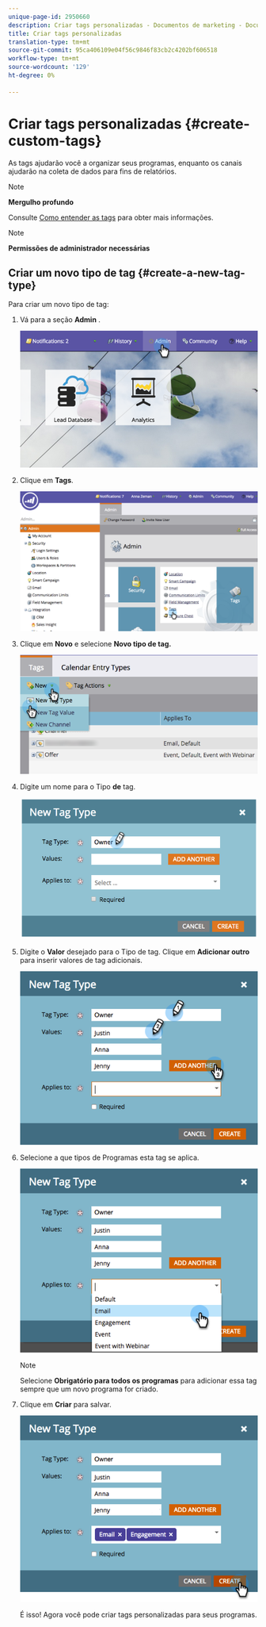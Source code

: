 ```yaml
---
unique-page-id: 2950660
description: Criar tags personalizadas - Documentos de marketing - Documentação do produto
title: Criar tags personalizadas
translation-type: tm+mt
source-git-commit: 95ca406109e04f56c9846f83cb2c4202bf606518
workflow-type: tm+mt
source-wordcount: '129'
ht-degree: 0%

---
```



# Criar tags personalizadas {#create-custom-tags}

As tags ajudarão você a organizar seus programas, enquanto os canais ajudarão na coleta de dados para fins de relatórios.

>[!NOTE]
>
>**Mergulho profundo**
>
>Consulte [Como entender as tags](../../../product-docs/core-marketo-concepts/programs/working-with-programs/understanding-tags.md) para obter mais informações.

>[!NOTE]
>
>**Permissões de administrador necessárias**

## Criar um novo tipo de tag {#create-a-new-tag-type}

Para criar um novo tipo de tag:

1. Vá para a seção **Admin** .

   ![](assets/image2015-4-23-14-3a37-3a48.png)

1. Clique em **Tags**.

   ![](assets/image2015-4-23-14-3a41-3a18.png)

1. Clique em **Novo** e selecione **Novo tipo de tag.**

   ![](assets/image2015-4-23-14-3a42-3a45.png)

1. Digite um nome para o Tipo **de** tag.

   ![](assets/image2015-4-23-14-3a48-3a58.png)

1. Digite o **Valor** desejado para o Tipo de tag. Clique em **Adicionar outro** para inserir valores de tag adicionais.

   ![](assets/image2015-4-22-11-3a30-3a30.png)

1. Selecione a que tipos de Programas esta tag se aplica.

   ![](assets/image2015-4-22-11-3a39-3a7.png)

   >[!NOTE]
   >
   >Selecione **Obrigatório para todos os programas** para adicionar essa tag sempre que um novo programa for criado.

1. Clique em **Criar** para salvar.

   ![](assets/image2015-4-22-11-3a38-3a34.png)

   É isso! Agora você pode criar tags personalizadas para seus programas.
